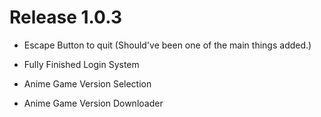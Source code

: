 # Release 1.0.3

* Escape Button to quit (Should've been one of the main things added.)

* Fully Finished Login System

* Anime Game Version Selection

* Anime Game Version Downloader
